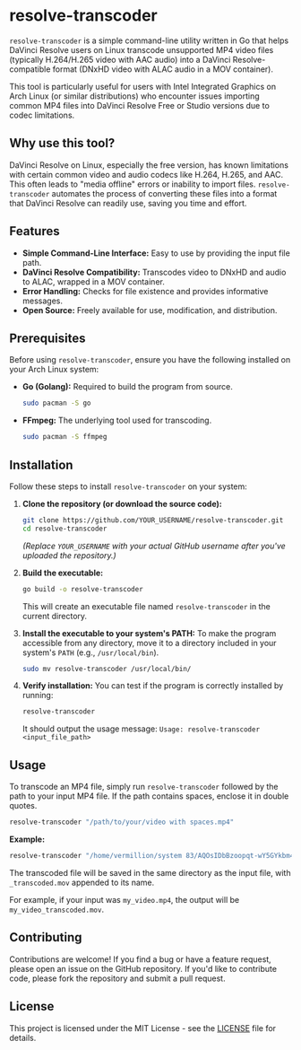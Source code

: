 # resolve-transcoder

`resolve-transcoder` is a simple command-line utility written in Go that helps DaVinci Resolve users on Linux transcode unsupported MP4 video files (typically H.264/H.265 video with AAC audio) into a DaVinci Resolve-compatible format (DNxHD video with ALAC audio in a MOV container).

This tool is particularly useful for users with Intel Integrated Graphics on Arch Linux (or similar distributions) who encounter issues importing common MP4 files into DaVinci Resolve Free or Studio versions due to codec limitations.

## Why use this tool?

DaVinci Resolve on Linux, especially the free version, has known limitations with certain common video and audio codecs like H.264, H.265, and AAC. This often leads to "media offline" errors or inability to import files. `resolve-transcoder` automates the process of converting these files into a format that DaVinci Resolve can readily use, saving you time and effort.

## Features

*   **Simple Command-Line Interface:** Easy to use by providing the input file path.
*   **DaVinci Resolve Compatibility:** Transcodes video to DNxHD and audio to ALAC, wrapped in a MOV container.
*   **Error Handling:** Checks for file existence and provides informative messages.
*   **Open Source:** Freely available for use, modification, and distribution.

## Prerequisites

Before using `resolve-transcoder`, ensure you have the following installed on your Arch Linux system:

*   **Go (Golang):** Required to build the program from source.
    ```bash
    sudo pacman -S go
    ```
*   **FFmpeg:** The underlying tool used for transcoding.
    ```bash
    sudo pacman -S ffmpeg
    ```

## Installation

Follow these steps to install `resolve-transcoder` on your system:

1.  **Clone the repository (or download the source code):**
    ```bash
    git clone https://github.com/YOUR_USERNAME/resolve-transcoder.git
    cd resolve-transcoder
    ```
    *(Replace `YOUR_USERNAME` with your actual GitHub username after you've uploaded the repository.)*

2.  **Build the executable:**
    ```bash
    go build -o resolve-transcoder
    ```
    This will create an executable file named `resolve-transcoder` in the current directory.

3.  **Install the executable to your system's PATH:**
    To make the program accessible from any directory, move it to a directory included in your system's `PATH` (e.g., `/usr/local/bin`).
    ```bash
    sudo mv resolve-transcoder /usr/local/bin/
    ```

4.  **Verify installation:**
    You can test if the program is correctly installed by running:
    ```bash
    resolve-transcoder
    ```
    It should output the usage message: `Usage: resolve-transcoder <input_file_path>`

## Usage

To transcode an MP4 file, simply run `resolve-transcoder` followed by the path to your input MP4 file. If the path contains spaces, enclose it in double quotes.

```bash
resolve-transcoder "/path/to/your/video with spaces.mp4"
```

**Example:**

```bash
resolve-transcoder "/home/vermillion/system 83/AQOsIDbBzoopqt-wY5GYkbm4z5KIRhuxjuPhHE6SAr5rT27ljEEiHKZmrLX8oNs-ZAIgd3yAeUcAtDglJTEz4QQT5OeHhdgjaW3hCO0.mp4"
```

The transcoded file will be saved in the same directory as the input file, with `_transcoded.mov` appended to its name.

For example, if your input was `my_video.mp4`, the output will be `my_video_transcoded.mov`.

## Contributing

Contributions are welcome! If you find a bug or have a feature request, please open an issue on the GitHub repository. If you'd like to contribute code, please fork the repository and submit a pull request.

## License

This project is licensed under the MIT License - see the [LICENSE](LICENSE) file for details.

